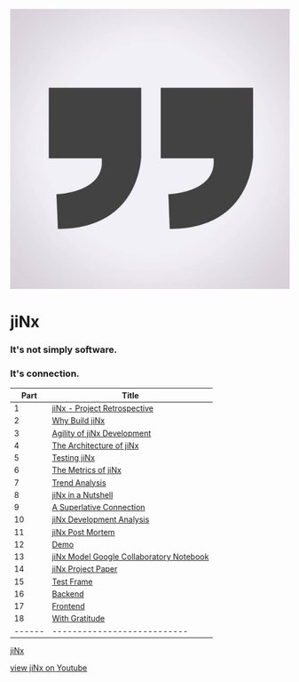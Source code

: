 [![jiNx](https://github.com/anthemwingate/jiNx/blob/main/Supplemental%20Documents/quotation%20marks.png)](https://youtu.be/VYVv8uN_r4E)


# jiNx
### It's not simply software.

### It's connection.

| Part |      Title                
|------|---------------------------
| 1    | [jiNx - Project Retrospective](https://github.com/anthemwingate/jiNx/blob/main/Supplemental%20Documents/jiNx%20in%20a%20nutshell.pdf)
| 2    | [Why Build jiNx](https://github.com/anthemwingate/jiNx/blob/main/Supplemental%20Documents/Why%20build%20jiNx.pdf) 
| 3    | [Agility of jiNx Development](https://github.com/anthemwingate/jiNx/blob/main/Supplemental%20Documents/Agility%20of%20jiNxDevelopment.pdf)
| 4    | [The Architecture of jiNx](https://github.com/anthemwingate/jiNx/blob/main/Supplemental%20Documents/The%20Architecture%20jiNx.pdf)
| 5    | [Testing jiNx](https://github.com/anthemwingate/jiNx/blob/main/Supplemental%20Documents/Testing%20jiNx.pdf)
| 6    | [The Metrics of jiNx](https://github.com/anthemwingate/jiNx/blob/main/Supplemental%20Documents/The%20Metrics%20of%20jiNx.pdf)
| 7    | [Trend Analysis](https://github.com/anthemwingate/jiNx/blob/main/Supplemental%20Documents/Trend%20Analysis%20of%20development%20metrics%20for%20jiNx.pdf)
| 8    | [jiNx in a Nutshell](https://youtu.be/B-zLsNMnivA)
| 9    | [A Superlative Connection](https://youtu.be/HR384HmWLiI)
| 10   | [jiNx Development Analysis](https://youtu.be/Cy6WvnrdFV0)
| 11   | [jiNx Post Mortem](https://youtu.be/WL1s0Tnmev4)
| 12   | [Demo](https://youtu.be/FeoS_uucnBE)
| 13   | [jiNx Model Google Collaboratory Notebook](https://github.com/anthemwingate/jiNx/blob/main/Supplemental%20Documents/jiNx_release_2_0.ipynb)
| 14   | [jiNx Project Paper](https://github.com/anthemwingate/jiNx/blob/main/Supplemental%20Documents/YouTubeViewPredictionUsingToneAnalysis.pdf)
| 15   | [Test Frame](https://github.com/anthemwingate/jiNx/blob/youtubePredictor_testFrame/tests/youtubePredictor_dataManager_testSuite.py)
| 16   | [Backend](https://github.com/anthemwingate/jiNx/blob/youtubePredictor_Demo/youtubePredictor/youtubePredictor_backend/youtubePredictor_dataManager.py)
| 17   | [Frontend](https://github.com/anthemwingate/jiNx/blob/youtubePredictor_Demo/youtubePredictor/youtubePredictor_frontend/youtubePredictor_flask_wrapper.py)
| 18   | [With Gratitude](https://github.com/anthemwingate/jiNx/blob/main/Supplemental%20Documents/With%20Gratitude.pdf)
|------|---------------------------



[jiNx](https://anthemwingate.github.io/jiNx/)


[view jiNx on Youtube](https://youtube.com/playlist?list=PLteWqowUNuGJl_2eoj01A3PKJ4pqWPCdZ)


